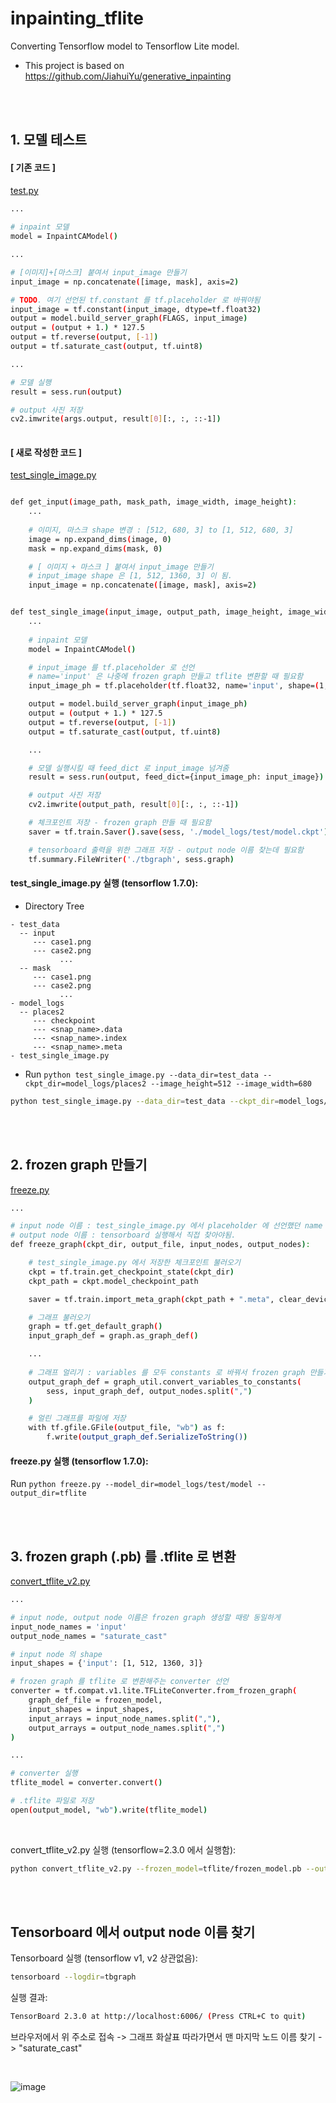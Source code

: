 # inpainting_tflite

Converting Tensorflow model to Tensorflow Lite model.
* This project is based on https://github.com/JiahuiYu/generative_inpainting

<br>
<br>

## 1. 모델 테스트

#### [ 기존 코드 ]

[test.py](https://github.com/dptmf7705/inpainting_tflite/blob/master/test.py)

```bash
...
    
# inpaint 모델
model = InpaintCAModel()

...

# [이미지]+[마스크] 붙여서 input_image 만들기
input_image = np.concatenate([image, mask], axis=2)

# TODO. 여기 선언된 tf.constant 를 tf.placeholder 로 바꿔야됨
input_image = tf.constant(input_image, dtype=tf.float32)
output = model.build_server_graph(FLAGS, input_image)
output = (output + 1.) * 127.5
output = tf.reverse(output, [-1])
output = tf.saturate_cast(output, tf.uint8)

...

# 모델 실행
result = sess.run(output)

# output 사진 저장
cv2.imwrite(args.output, result[0][:, :, ::-1])
        
```

#### [ 새로 작성한 코드 ]

[test_single_image.py](https://github.com/dptmf7705/inpainting_tflite/blob/master/test_single_image.py)

```bash

def get_input(image_path, mask_path, image_width, image_height):
    ...
    
    # 이미지, 마스크 shape 변경 : [512, 680, 3] to [1, 512, 680, 3]
    image = np.expand_dims(image, 0)
    mask = np.expand_dims(mask, 0)

    # [ 이미지 + 마스크 ] 붙여서 input_image 만들기
    # input_image shape 은 [1, 512, 1360, 3] 이 됨.
    input_image = np.concatenate([image, mask], axis=2)


def test_single_image(input_image, output_path, image_height, image_width, ckpt_dir):
    ...
    
    # inpaint 모델
    model = InpaintCAModel()

    # input_image 를 tf.placeholder 로 선언
    # name='input' 은 나중에 frozen graph 만들고 tflite 변환할 때 필요함
    input_image_ph = tf.placeholder(tf.float32, name='input', shape=(1, image_height, image_width*2, 3)) 

    output = model.build_server_graph(input_image_ph)
    output = (output + 1.) * 127.5
    output = tf.reverse(output, [-1])
    output = tf.saturate_cast(output, tf.uint8)

    ...

    # 모델 실행시킬 때 feed_dict 로 input_image 넘겨줌
    result = sess.run(output, feed_dict={input_image_ph: input_image})

    # output 사진 저장
    cv2.imwrite(output_path, result[0][:, :, ::-1])

    # 체크포인트 저장 - frozen graph 만들 때 필요함
    saver = tf.train.Saver().save(sess, './model_logs/test/model.ckpt')

    # tensorboard 출력을 위한 그래프 저장 - output node 이름 찾는데 필요함
    tf.summary.FileWriter('./tbgraph', sess.graph)
```

#### test_single_image.py 실행 (tensorflow 1.7.0):

* Directory Tree 

```
- test_data
  -- input
     --- case1.png
     --- case2.png
           ...
  -- mask
     --- case1.png
     --- case2.png
           ...
- model_logs
  -- places2
     --- checkpoint
     --- <snap_name>.data
     --- <snap_name>.index
     --- <snap_name>.meta
- test_single_image.py
```

* Run  `python test_single_image.py --data_dir=test_data --ckpt_dir=model_logs/places2 --image_height=512 --image_width=680`

```bash
python test_single_image.py --data_dir=test_data --ckpt_dir=model_logs/places2 --image_height=512 --image_width=680
```

<br>
<br>

## 2. frozen graph 만들기

[freeze.py](https://github.com/dptmf7705/inpainting_tflite/blob/master/freeze.py)

```bash
...

# input node 이름 : test_single_image.py 에서 placeholder 에 선언했던 name
# output node 이름 : tensorboard 실행해서 직접 찾아야됨.
def freeze_graph(ckpt_dir, output_file, input_nodes, output_nodes):

    # test_single_image.py 에서 저장한 체크포인트 불러오기
    ckpt = tf.train.get_checkpoint_state(ckpt_dir)
    ckpt_path = ckpt.model_checkpoint_path

    saver = tf.train.import_meta_graph(ckpt_path + ".meta", clear_devices=True)

    # 그래프 불러오기
    graph = tf.get_default_graph()
    input_graph_def = graph.as_graph_def()

    ...
    
    # 그래프 얼리기 : variables 를 모두 constants 로 바꿔서 frozen graph 만들기
    output_graph_def = graph_util.convert_variables_to_constants(
        sess, input_graph_def, output_nodes.split(",")
    )

    # 얼린 그래프를 파일에 저장
    with tf.gfile.GFile(output_file, "wb") as f:
        f.write(output_graph_def.SerializeToString())
```

#### freeze.py 실행 (tensorflow 1.7.0):

Run `python freeze.py --model_dir=model_logs/test/model --output_dir=tflite`

<br>
<br>

## 3. frozen graph (.pb) 를 .tflite 로 변환 

[convert_tflite_v2.py](https://github.com/dptmf7705/inpainting_tflite/blob/master/convert_tflite_v2.py)

```bash
...

# input node, output node 이름은 frozen graph 생성할 때랑 동일하게
input_node_names = 'input'
output_node_names = "saturate_cast"

# input node 의 shape
input_shapes = {'input': [1, 512, 1360, 3]}

# frozen graph 를 tflite 로 변환해주는 converter 선언
converter = tf.compat.v1.lite.TFLiteConverter.from_frozen_graph(
    graph_def_file = frozen_model,
    input_shapes = input_shapes,
    input_arrays = input_node_names.split(","),
    output_arrays = output_node_names.split(",")
)

...

# converter 실행 
tflite_model = converter.convert()

# .tflite 파일로 저장
open(output_model, "wb").write(tflite_model)
```

<br>

convert_tflite_v2.py 실행 (tensorflow=2.3.0 에서 실행함):

```bash
python convert_tflite_v2.py --frozen_model=tflite/frozen_model.pb --output_dir=tflite
```


<br>
<br>

## Tensorboard 에서 output node 이름 찾기

Tensorboard 실행 (tensorflow v1, v2 상관없음):
```bash
tensorboard --logdir=tbgraph
```

실행 결과: 
```bash
TensorBoard 2.3.0 at http://localhost:6006/ (Press CTRL+C to quit)
```

브라우저에서 위 주소로 접속 -> 그래프 화살표 따라가면서 맨 마지막 노드 이름 찾기 -> "saturate_cast"

<br>

![image](https://user-images.githubusercontent.com/22764812/96363150-60ea3000-116d-11eb-860d-6fe91f1d7794.png)

